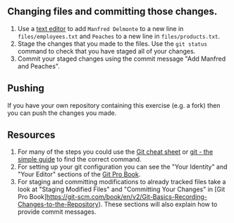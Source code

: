<!--
Marked Style: Github
-->

## Changing files and committing those changes.

1. Use a [text editor](https://en.wikipedia.org/wiki/Text_editor) to add `Manfred Delmonte` to a new line in `files/employees.txt` and `Peaches` to a new line in `files/products.txt`.
1. Stage the changes that you made to the files. Use the `git status` command to check that you have staged all of your changes.
1. Commit your staged changes using the commit message "Add Manfred and Peaches". 

## Pushing

If you have your own repository containing this exercise (e.g. a fork) then you can push the changes you made.

## Resources

1. For many of the steps you could use the [Git cheat sheet](https://services.github.com/on-demand/downloads/github-git-cheat-sheet.pdf) or [git - the simple guide](http://rogerdudler.github.io/git-guide/) to find the correct command.
1. For setting up your git configuration you can see the "Your Identity" and "Your Editor" sections of the [Git Pro Book](https://git-scm.com/book/en/v2/Getting-Started-First-Time-Git-Setup).
1. For staging and committing modifications to already tracked files take a look at "Staging Modified Files" and "Committing Your Changes" in [Git Pro Book]https://git-scm.com/book/en/v2/Git-Basics-Recording-Changes-to-the-Repository). These sections will also explain how to provide commit messages.
